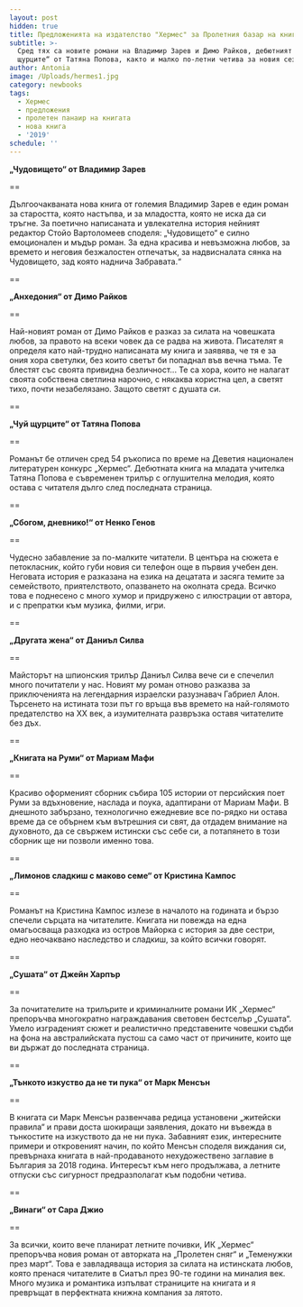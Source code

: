 ```yaml
---
layout: post
hidden: true
title: Предложенията на издателство "Хермес" за Пролетния базар на книгата 2019
subtitle: >-
  Сред тях са новите романи на Владимир Зарев и Димо Райков, дебютният „Чуй
  щурците“ от Татяна Попова, както и малко по-летни четива за новия сезон
author: Antonia
image: /Uploads/hermes1.jpg
category: newbooks
tags:
  - Хермес
  - предложения
  - пролетен панаир на книгата
  - нова книга
  - '2019'
schedule: ''
---
```

**„Чудовището“ от Владимир Зарев**

\==

Дългоочакваната нова книга от големия Владимир Зарев е един роман за старостта, която настъпва, и за младостта, която не иска да си тръгне. За поетично написаната и увлекателна история нейният редактор Стойо Вартоломеев споделя: „Чудовището“ е силно емоционален и мъдър роман. За една красива и невъзможна любов, за времето и неговия безжалостен отпечатък, за надвисналата сянка на Чудовището, зад която наднича Забравата.“

\==

**„Анхедония“ от Димо Райков**

\==

Най-новият роман от Димо Райков е разказ за силата на човешката любов, за правото на всеки човек да се радва на живота. Писателят я определя като най-трудно написаната му книга и заявява, че тя е за ония хора светулки, без които светът би попаднал във вечна тъма. Те блестят със своята привидна безличност... Те са хора, които не налагат своята собствена светлина нарочно, с някаква користна цел, а светят тихо, почти незабелязано. Защото светят с душата си.

\==

**„Чуй щурците“ от Татяна Попова**

\==

Романът бе отличен сред 54 ръкописа по време на Деветия национален литературен конкурс „Хермес“. Дебютната книга на младата учителка Татяна Попова е съвременен трилър с оглушителна мелодия, която остава с читателя дълго след последната страница.

\==

**„Сбогом, дневнико!“ от Ненко Генов**

\==

Чудесно забавление за по-малките читатели. В центъра на сюжета е петокласник, който губи новия си телефон още в първия учебен ден.  Неговата история е разказана на езика на децатата и засяга темите за семейството, приятелството, опазването на околната среда. Всичко това е поднесено с много хумор и придружено с илюстрации от автора, и с препратки към музика, филми, игри.

\==

**„Другата жена“ от Даниъл Силва**

\==

Майсторът на шпионския трилър Даниъл Силва вече си е спечелил много почитатели у нас. Новият му роман отново разказва за приключенията на легендарния израелски разузнавач Габриел Алон. Търсенето на истината този път го връща във времето на най-голямото предателство на XX век, а изумителната развръзка оставя читателите без дъх.

\==

**„Книгата на Руми“ от Мариам Мафи**

\==

Красиво оформеният сборник събира 105 истории от персийския поет Руми за вдъхновение, наслада и поука, адаптирани от Мариам Мафи. В днешното забързано, технологично ежедневие все по-рядко ни остава време да се обърнем към вътрешния си свят, да отдадем внимание на духовното, да се свържем истински със себе си, а потапянето в този сборник ще ни позволи именно това.

\==

**„Лимонов сладкиш с маково семе“ от Кристина Кампос**

\==

Романът на Кристина Кампос излезе в началото на годината и бързо спечели сърцата на читателите. Книгата ни повежда на една омагьосваща разходка из остров Майорка с история за две сестри, едно неочаквано наследство и сладкиш, за който всички говорят.

\==

**„Сушата“ от Джейн Харпър**

\==

За почитателите на трилърите и криминалните романи ИК „Хермес“ препоръчва  многократно награждавания световен бестселър „Сушата“. Умело изграденият сюжет и реалистично представените човешки съдби на фона на австралийската пустош са само част от причините, които ще ви държат до последната страница.

\==

**„Тънкото изкуство да не ти пука“ от Марк Менсън**

\==

В книгата си Марк Менсън развенчава редица установени „житейски правила“ и прави доста шокиращи заявления, докато ни въвежда в тънкостите на изкуството да не ни пука. Забавният език, интересните примери и откровеният начин, по който Менсън споделя виждания си, превърнаха книгата в най-продаваното нехудожествено заглавие в България за 2018 година. Интересът към него продължава, а летните отпуски със сигурност предразполагат към подобни четива.

\==

**„Винаги“ от Сара Джио**

\==

За всички, които вече планират летните почивки, ИК „Хермес“ препоръчва новия роман от авторката на „Пролетен сняг“ и „Теменужки през март“. Това е завладяваща история за силата на истинската любов, която пренася читателите в Сиатъл през 90-те години на миналия век. Много музика и романтика изпълват страниците на книгата и я превръщат в перфектната книжна компания за лятото.
